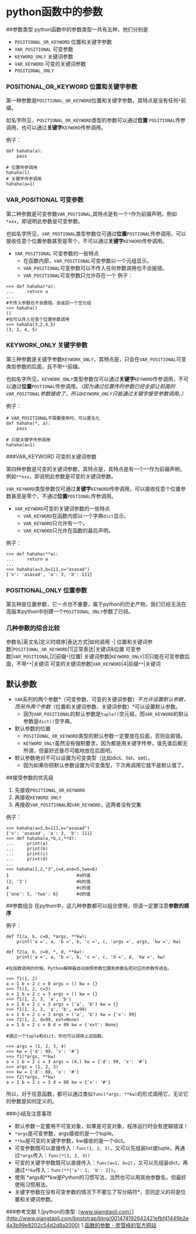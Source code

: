 ﻿# python函数中的参数
##参数类型
python函数中的参数类型一共有五种，他们分别是 

- `POSITIONAL_OR_KEYWORD` 位置和关键字参数
- `VAR_POSITIONAL` 可变参数
- `KEYWORD_ONLY` 关键词参数
-  `VAR_KEYWORD` 可变的关键词参数
-  `POSITIONAL_ONLY`

### POSITIONAL_OR_KEYWORD 位置和关键字参数

第一种参数是`POSITIONAL_OR_KEYWORD`位置和关键字参数，其特点是没有任何`*`前缀。

如名字所见，`POSITIONAL_OR_KEYWORD`类型的参数可以通过**位置** `POSITIONAL`传参调用，也可以通过**关键字**`KEYWORD`传参调用。

例子：
```
def hahaha(a): 
    pass

# 位置传参调用
hahaha(1)
# 关键字传参调用
hahaha(a=1)
```

### VAR_POSITIONAL 可变参数

第二种参数是可变参数`VAR_POSTIONAL`,其特点是有一个`*`作为前缀声明，例如`*xxx`，即说明此参数是可变参数。

也如名字所见，`VAR_POSTIONAL`类型参数仅可通过**位置**`POSTIONAL`传参调用，可以接收任意个位置参数甚至是零个，不可以通过**关键字**`KEYWORD`传参调用。

- `VAR_POSITIONAL` 可变参数的一些特点
  - 在函数内部，`VAR_POSITIONAL`可变参数以一个元组显示。
  - `VAR_POSITIONAL`可变参数可以不传入任何参数调用也不会报错。
  - `VAR_POSITIONAL`可变参数只允许存在一个
例子：
```
>>> def hahaha(*a):
...     return a
...
#不传入参数也不会报错，会返回一个空元组
>>> hahaha()
()
#也可以传入任意个位置参数调用
>>> hahaha(3,2,4,5)
(3, 2, 4, 5)
```

### KEYWORK_ONLY 关键字参数

第三种参数是关键字参数`KEYWORK_ONLY`，其特点是，只会在`VAR_POSITIONAL`可变类型参数的后面，且不带`**`前缀。

也如名字所见，`KEYWORK_ONLY`类型参数仅可以通过**关键字**`KEYWORD`传参调用，不可以通过**位置**`POSTIONAL`传参调用。*（因为通过位置传的参数已经全部让前面的`VAR_POSITONAL`参数接收了，所以`KEYWORK_ONLY`只能通过关键字接受参数调用。）*

例子：
```
# VAR_POSITIONAL不需要使用时，可以匿名化
def hahaha(*, a):
    pass

# 只能关键字传参调用
hahaha(a=1)
```
###VAR_KEYWORD 可变的关键词参数

第四种参数是可变的关键词参数，其特点是，其特点是有一个`**`作为前缀声明，例如`**xxx`，即说明此参数是可变的关键词参数。

`VAR_KEYWORD`类型参数仅可通过**关键字**`KEYWORD`传参调用，可以接收任意个位置参数甚至是零个，不通过**位置**`POSTIONAL`传参调用。

- `VAR_KEYWORD`可变的关键词参数的一些特点
  - `VAR_KEYWORD`在函数内部以一个字典`dict`显示。
  - `VAR_KEYWORD`只允许有一个。
  - `VAR_KEYWORD`只允许在函数的最后声明。

例子：
```
>>> def hahaha(**a):
...     return a
...
>>> hahaha(a=3,b=111,v="asasad")
{'v': 'asasad', 'a': 3, 'b': 111}
```

### POSITIONAL_ONLY 位置参数
第五种是位置参数，它一点也不重要，属于python的历史产物，我们已经无法在高版本python中创建一个`POSITIONAL_ONLY`参数了已经。

### 几种参数的综合比较

参数名|英文名|定义时顺序|表达方式|如何调用
-|
位置和关键词参数|`POSITIONAL_OR_KEYWORD`|1|正常表达|关键词&位置
可变参数|`VAR_POSITIONAL`|2|前缀`*`|位置|
关键词参数|`KEYWORD_ONLY`|3|只能在可变参数后面，不带`**`|关键词
可变的关键词参数|`VAR_KEYWORD`|4|前缀`**`|关键词

## 默认参数
- `VAR`系列的两个参数*（可变参数、可变的关键词参数）*不允许设置默认参数，而另外两个参数*（位置和关键词参数、关键词参数）*可以设置默认参数。
  - 因为`VAR_POSITIONAL`的默认参数是`tuple()`空元祖，而`VAR_KEYWORD`的默认参数是`dict()`空字典。
- 默认参数的位置
  - `POSITIONAL_OR_KEYWORD`类型的默认参数一定要放在后面，否则会报错。
  - `KEYWORD_ONLY`虽然没有强制要求，因为都是用关键字传参，谁先谁后都无所谓，但最好还是尽可能地放在后面吧。
- 默认参数绝对不可以设置为可变类型（比如dict、list、set）。
  - 因为如果你把默认参数设置为可变类型，下次再调用它就不是默认值了。


##接受参数的优先级
1. 先接收`POSITIONAL_OR_KEYWORD`
1. 再接收`KEYWORD_ONLY`
1. 再接收`VAR_POSITIONAL`和`VAR_KEYWORD`，这两者没有交集

例子：
```
>>> hahaha(a=3,b=111,v="asasad")
{'v': 'asasad', 'a': 3, 'b': 111}
>>> def hahaha(a,*b,c,**d):
...     print(a)
...     print(b)
...     print(c)
...     print(d)
...
>>> hahaha(1,2,"3",c=4,one=5,two=6)
1                          #a的值
(2, '3')                   #b的值
4                          #c的值
{'one': 5, 'two': 6}       #d的值
```

##参数组合 
在python中，这几种参数都可以组合使用，但请一定要注意**参数的顺序**

例子：
```
def f1(a, b, c=0, *args, **kw):
    print('a =', a, 'b =', b, 'c =', c, 'args =', args, 'kw =', kw)

def f2(a, b, c=0, *, d, **kw):
    print('a =', a, 'b =', b, 'c =', c, 'd =', d, 'kw =', kw)

#在函数调用的时候，Python解释器自动按照参数位置和参数名把对应的参数传进去。

>>> f1(1, 2)
a = 1 b = 2 c = 0 args = () kw = {}
>>> f1(1, 2, c=3)
a = 1 b = 2 c = 3 args = () kw = {}
>>> f1(1, 2, 3, 'a', 'b')
a = 1 b = 2 c = 3 args = ('a', 'b') kw = {}
>>> f1(1, 2, 3, 'a', 'b', x=99)
a = 1 b = 2 c = 3 args = ('a', 'b') kw = {'x': 99}
>>> f2(1, 2, d=99, ext=None)
a = 1 b = 2 c = 0 d = 99 kw = {'ext': None}

#通过一个tuple和dict，你也可以调用上述函数。

>>> args = (1, 2, 3, 4)
>>> kw = {'d': 99, 'x': '#'}
>>> f1(*args, **kw)
a = 1 b = 2 c = 3 args = (4,) kw = {'d': 99, 'x': '#'}
>>> args = (1, 2, 3)
>>> kw = {'d': 88, 'x': '#'}
>>> f2(*args, **kw)
a = 1 b = 2 c = 3 d = 88 kw = {'x': '#'}
```
所以，对于任意函数，都可以通过类似`func(*args, **kw)`的形式调用它，无论它的参数是如何定义的。

###小结及注意事项
- 默认参数一定要用不可变对象，如果是可变对象，程序运行时会有逻辑错误！
- `*args`是可变参数，args接收的是一个tuple。
- `**kw`是可变的关键字参数，kw接收的是一个dict。
- 可变参数既可以直接传入：`func(1, 2, 3)`，又可以先组装list或tuple，再通过`*args`传入：`func(*(1, 2, 3))`
- 可变的关键字参数既可以直接传入：`func(a=1, b=2)`，又可以先组装dict，再通过`**kw`传入：`func(**{'a': 1, 'b': 2})`。
- 使用`*args和**kw是Python的习惯写法，当然也可以用其他参数名，但最好使用习惯用法。
- 关键字参数在没有可变参数的情况下不要忘了写分隔符*，否则定义的将是位置和关键词参数。

###参考文献
1.[python的类型（www.qiangtaoli.com）](http://www.qiangtaoli.com/bootstrap/blog/001474192642421efbf41449b2e4a3b99e8202c54d2d8a2000)
1.[函数的参数 - 廖雪峰的官方网站](http://www.liaoxuefeng.com/wiki/0014316089557264a6b348958f449949df42a6d3a2e542c000/001431752945034eb82ac80a3e64b9bb4929b16eeed1eb9000#0)

    







